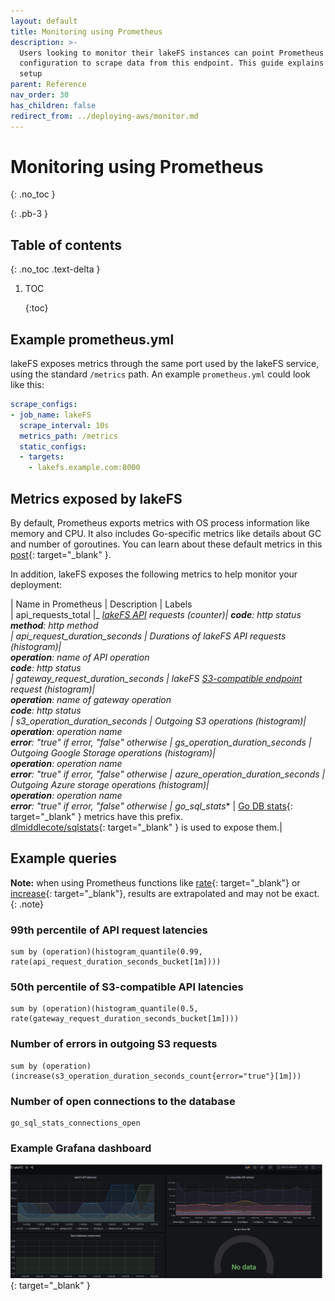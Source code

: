 ```yaml
---
layout: default
title: Monitoring using Prometheus
description: >-
  Users looking to monitor their lakeFS instances can point Prometheus
  configuration to scrape data from this endpoint. This guide explains how to
  setup
parent: Reference
nav_order: 30
has_children: false
redirect_from: ../deploying-aws/monitor.md
---
```


# Monitoring using Prometheus

{: .no\_toc }

{: .pb-3 }

## Table of contents

{: .no\_toc .text-delta }

1. TOC

   {:toc}

## Example prometheus.yml

lakeFS exposes metrics through the same port used by the lakeFS service, using the standard `/metrics` path. An example `prometheus.yml` could look like this:

```yaml
scrape_configs:
- job_name: lakeFS
  scrape_interval: 10s
  metrics_path: /metrics
  static_configs:
  - targets:
    - lakefs.example.com:8000
```

## Metrics exposed by lakeFS

By default, Prometheus exports metrics with OS process information like memory and CPU. It also includes Go-specific metrics like details about GC and number of goroutines. You can learn about these default metrics in this [post](https://povilasv.me/prometheus-go-metrics/){: target="\_blank" }.

In addition, lakeFS exposes the following metrics to help monitor your deployment:

\| Name in Prometheus \| Description \| Labels  
\| api_requests\_total \|_ [_lakeFS API_](api.md) _requests \(counter\)\| **code**: http status_  
_**method**: http method  
\| api\_request\_duration\_seconds \| Durations of lakeFS API requests \(histogram\)\|_   
_**operation**: name of API operation_  
_**code**: http status  
\| gateway\_request\_duration\_seconds \| lakeFS_ [_S3-compatible endpoint_](s3.md) _request \(histogram\)\|_   
_**operation**: name of gateway operation_  
_**code**: http status  
\| s3\_operation\_duration\_seconds \| Outgoing S3 operations \(histogram\)\|_   
_**operation**: operation name_  
_**error**: "true" if error, "false" otherwise \| gs\_operation\_duration\_seconds \| Outgoing Google Storage operations \(histogram\)\|_   
_**operation**: operation name_  
_**error**: "true" if error, "false" otherwise \| azure\_operation\_duration\_seconds \| Outgoing Azure storage operations \(histogram\)\|_   
_**operation**: operation name_  
_**error**: "true" if error, "false" otherwise \| go\_sql\_stats_\* \| [Go DB stats](https://golang.org/pkg/database/sql/#DB.Stats){: target="\_blank" } metrics have this prefix.  
[dlmiddlecote/sqlstats](https://github.com/dlmiddlecote/sqlstats){: target="\_blank" } is used to expose them.\|

## Example queries

**Note:** when using Prometheus functions like [rate](https://prometheus.io/docs/prometheus/latest/querying/functions/#rate){: target="\_blank"} or [increase](https://prometheus.io/docs/prometheus/latest/querying/functions/#increase){: target="\_blank"}, results are extrapolated and may not be exact. {: .note}

### 99th percentile of API request latencies

```text
sum by (operation)(histogram_quantile(0.99, rate(api_request_duration_seconds_bucket[1m])))
```

### 50th percentile of S3-compatible API latencies

```text
sum by (operation)(histogram_quantile(0.5, rate(gateway_request_duration_seconds_bucket[1m])))
```

### Number of errors in outgoing S3 requests

```text
sum by (operation) (increase(s3_operation_duration_seconds_count{error="true"}[1m]))
```

### Number of open connections to the database

```text
go_sql_stats_connections_open
```

### Example Grafana dashboard

[![Grafana dashboard example](../../.gitbook/assets/grafana.png)](https://github.com/treeverse/lakeFS/tree/380319a6a44519412d9d8f2b93fab4fdf711595a/docs/assets/img/grafana.png){: target="\_blank" }

